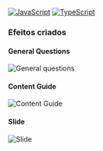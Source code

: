 [![JavaScript](https://img.shields.io/badge/--F7DF1E?logo=javascript&logoColor=000)](https://www.javascript.com/) [![TypeScript](https://img.shields.io/badge/--3178C6?logo=typescript&logoColor=ffffff)](https://www.typescriptlang.org/)

<h3> Efeitos criados </h3>

<h4> General Questions </h4>
<img src="https://user-images.githubusercontent.com/83230961/152643081-bd6c4459-7a95-4044-aef1-e760c1729eca.png" alt="General questions"/>


<h4> Content Guide </h4>
<img src="https://user-images.githubusercontent.com/83230961/152643476-a6a42f27-d75d-4fb0-a0ac-4d4b08900e45.png" alt="Content Guide"/>


<h4> Slide </h4>
<img src="https://user-images.githubusercontent.com/83230961/152643491-38ecdd34-0fc2-4fe7-9f0a-0145f1c72d1c.png" alt="Slide"/>
